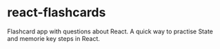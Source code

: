 # react-flashcards
Flashcard app with questions about React. A quick way to practise State and memorie key steps in React.

